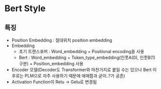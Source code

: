 # Bert Style

## 특징
- Position Embedding : 절대위치 position embedding
- Embedding
  - 초기 트랜스포머 : Word_embedding + Positional encoding을 사용
  - Bert : Word_embedding + Token_type_embedding(인풋A(0), 인풋B(1) 구분) + Position_embedding 사용
- Encoder 모델(Decoder도 Transformer와 마찬가지로 붙일 수는 있으나 Bert 이후로는 PLM으로 자주 사용하기 때문에 애매함과 굳이..?가 공존)
- Activation Function이 Relu -> Gelu로 변경됨
